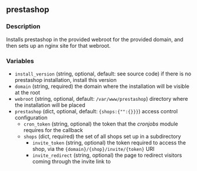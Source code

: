 ## prestashop

### Description

Installs prestashop in the provided webroot for the provided domain, and then sets up an nginx site for that webroot.

### Variables

* `install_version` (string, optional, default: see source code)
  if there is no prestashop installation, install this version
* `domain` (string, required)
  the domain where the installation will be visible at the root
* `webroot` (string, optional, default: `/var/www/prestashop`)
  directory where the installation will be placed
* `prestashop` (dict, optional, default: `{shops:{"":{}}}`)
  access control configuration
    * `cron_token` (string, optional)
      the token that the _cronjobs_ module requires for the callback
    * `shops` (dict, required)
      the set of all shops set up in a subdirectory
        * `invite_token` (string, optional)
          the token required to access the shop, via the `{domain}/{shop}/invite/{token}` URI
        * `invite_redirect` (string, optional)
          the page to redirect visitors coming through the invite link to
